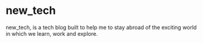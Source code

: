 # new_tech
new_tech, is a tech blog built to help me to stay abroad of the exciting world in which we learn, work and explore.
